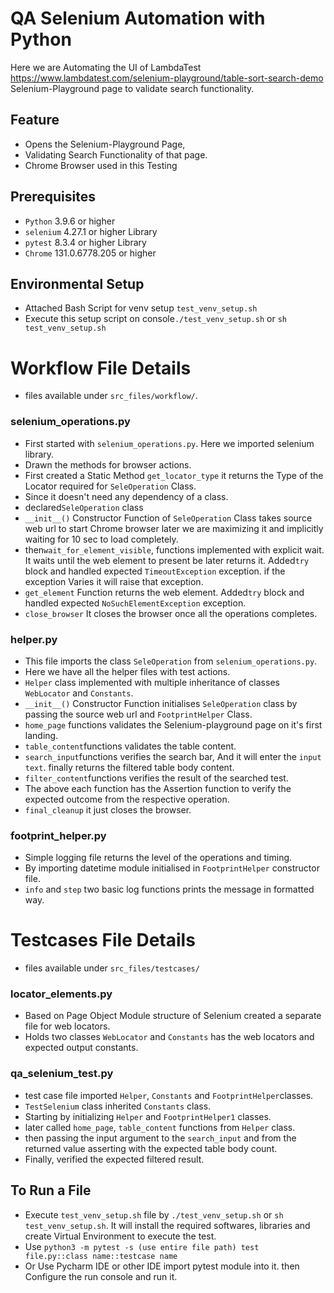 # QA Selenium Automation with Python

Here we are Automating the UI of LambdaTest https://www.lambdatest.com/selenium-playground/table-sort-search-demo Selenium-Playground page to validate search functionality.

## Feature
- Opens the Selenium-Playground Page,
- Validating Search Functionality of that page.
- Chrome Browser used in this Testing

## Prerequisites
- `Python` 3.9.6 or higher
- `selenium` 4.27.1 or higher Library
- `pytest` 8.3.4 or higher Library
- `Chrome` 131.0.6778.205 or higher

## Environmental Setup
- Attached Bash Script for venv setup `test_venv_setup.sh`
- Execute this setup script on console`./test_venv_setup.sh` or `sh test_venv_setup.sh`

# Workflow File Details
- files available under `src_files/workflow/`.

### selenium_operations.py
- First started with `selenium_operations.py`. Here we imported selenium library.
- Drawn the methods for browser actions.
- First created a Static Method `get_locator_type` it returns the Type of the Locator required for `SeleOperation` Class.
- Since it doesn't need any dependency of a class.
- declared`SeleOperation` class
- `__init__()` Constructor Function of `SeleOperation` Class takes source web url to start Chrome browser later we are maximizing it and implicitly waiting for 10 sec to load completely.
- then`wait_for_element_visible`, functions implemented with explicit wait. It waits until the web element to present be later returns it. Added`try` block and handled expected `TimeoutException` exception. if the exception Varies it will raise that exception.
- `get_element` Function returns the web element.  Added`try` block and handled expected `NoSuchElementException` exception.
- `close_browser` It closes the browser once all the operations completes.
### helper.py
- This file imports the class `SeleOperation` from `selenium_operations.py`.
- Here we have all the helper files with test actions.
- `Helper` class implemented with multiple inheritance of classes `WebLocator` and `Constants`.
- `__init__()` Constructor Function initialises `SeleOperation` class by passing the source web url and `FootprintHelper` Class.
- `home_page` functions validates the Selenium-playground page on it's first landing.
- `table_content`functions validates the table content.
- `search_input`functions verifies the search bar, And it will enter the `input text`. finally returns the filtered table body content.
- `filter_content`functions verifies the result of the searched test.
- The above each function has the Assertion function to verify the expected outcome from the respective operation.
- `final_cleanup` it just closes the browser.
### footprint_helper.py
- Simple logging file returns the level of the operations and timing.
- By importing datetime module initialised in `FootprintHelper` constructor file.
- `info` and `step` two basic log functions prints the message in formatted way.

# Testcases File Details
- files available under `src_files/testcases/`

### locator_elements.py
- Based on Page Object Module structure of Selenium created a separate file for web locators. 
- Holds two classes `WebLocator` and `Constants` has the web locators and expected output constants.
### qa_selenium_test.py
- test case file imported `Helper`, `Constants` and `FootprintHelper`classes.
- `TestSelenium` class inherited `Constants` class.
- Starting by initializing `Helper` and `FootprintHelper1` classes.
- later called `home_page`, `table_content` functions from `Helper` class.
- then passing the input argument to the `search_input` and from the returned value asserting with the expected table body count.
- Finally, verified the expected filtered result.

## To Run a File
- Execute `test_venv_setup.sh` file by `./test_venv_setup.sh` or `sh test_venv_setup.sh`. It will install the required softwares, libraries and create Virtual Environment to execute the test.
- Use `python3 -m pytest -s (use entire file path) test file.py::class name::testcase name`
- Or Use Pycharm IDE or other IDE import pytest module into it. then Configure the run console and run it.  
